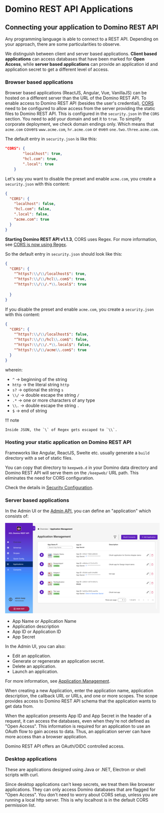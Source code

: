 # Domino REST API Applications

## Connecting your application to Domino REST API

Any programming language is able to connect to a REST API.
Depending on your approach, there are some particularities to observe.

We distinguish between client and server based applications.
**Client based applications** can access databases that have been marked for **Open Access**,
while **server based applications** can provide an application id and application secret to get a different level of access.

### Browser based applications

Browser based applications (ReactJS, Angular, Vue, VanillaJS) can be hosted on a different server than the URL of the Domino REST API.
To enable access to Domino REST API (besides the user's credential), [CORS](https://developer.mozilla.org/en-US/docs/Web/HTTP/CORS) need to be configured to allow access from the server providing
the static files to Domino REST API. This is configured in the `security.json` in the `CORS` section. You need to add your domain and set it to `true`. To simplify corporate deployment, we check domain endings only. Which means that `acme.com` covers `www.acme.com`, `hr.acme.com` or even `one.two.three.acme.com`.

The default entry in `security.json` is like this:

```json
"CORS": {
        "localhost": true,
        "hcl.com": true,
        ".local": true
    }
```

Let's say you want to disable the preset and enable `acme.com`, you create a `security.json` with this content:

```json
{
  "CORS": {
    "localhost": false,
    "hcl.com": false,
    ".local": false,
    "acme.com": true
  }
}
```

**Starting Domino REST API v1.1.3**, CORS uses Regex. For more information, see [CORS is now using Regex](../../whatsnew/v1.1.3.md#cors-is-now-using-regex).

So the default entry in `security.json` should look like this:

```json
{
  "CORS": {
    "^https?:\\/\\/localhost$": true,
    "^https?:\\/\\/hcl\\.com$": true,
    "^https?:\\/\\/.*\\.local$": true
    
  }
}
```

If you disable the preset and enable `acme.com`, you create a `security.json` with this content:

```json
{
  "CORS": {
    "^https?:\\/\\/localhost$": false,
    "^https?:\\/\\/hcl\\.com$": false,
    "^https?:\\/\\/.*\\.local$": false,
    "^https?:\\/\\/acme\\.com$": true
  }
}
```

wherein:

- `^` &rarr; beginning of the string
- `http` &rarr; the literal string `http`
- `s?` &rarr; optional the string `s`
- `\\/` &rarr; double escape the string `/`
- `.*` &rarr; one or more characters of any type
- `\\.` &rarr; double escape the string `.`
- `$` &rarr; end of string

!!! note

    Inside JSON, the `\` of Regex gets escaped to `\\`.

### Hosting your static application on Domino REST API

Frameworks like Angular, ReactJS, Swelte etc. usually generate a `build` directory with a set of static files.

You can copy that directory to `keepweb.d` in your Domino data directory and Domino REST API will serve them on the `/keepweb/` URL path. This eliminates the need for CORS configuration.

Check the details in [Security Configuration](../security/index.md).

### Server based applications

In the Admin UI or the [Admin API](../../references/usingwebui/index.md), you can define an "application" which consists of:

<!--[![Application](../../assets/images/Application.png)](../../assets/images/Application.png "CLick to open in a new tab"){: target="_blank" rel="noopener noreferrer"}-->

![List of Applications](../../assets/images/ListOfApplications.png)

- App Name or Application Name
- Application description
- App ID or Application ID
- App Secret

In the Admin UI, you can also:

- Edit an application.
- Generate or regenerate an application secret.
- Delete an application.
- Launch an application.

For more information, see [Application Management](../usingwebui/appui.md).

When creating a new Application, enter the application name, application description, the callback URL or URLs, and one or more scopes. The scope provides access to Domino REST API schema that the application wants to get data from.

When the application presents App ID and App Secret in the header of a request, it can access the databases, even when they're not defined as "Open Access". This information is required for an application to use an OAuth flow to gain access to data. Thus, an application server can have more access than a browser application.

Domino REST API offers an OAuth/OIDC controlled access.

### Desktop applications

These are applications designed using Java or .NET, Electron or shell scripts with curl.

Since desktop applications can't keep secrets, we treat them like browser applications. They can only access Domino databases that are flagged for "Open Access". You don't need to worry about CORS setup, unless you are running a local http server. This is why localhost is in the default CORS permission list.

